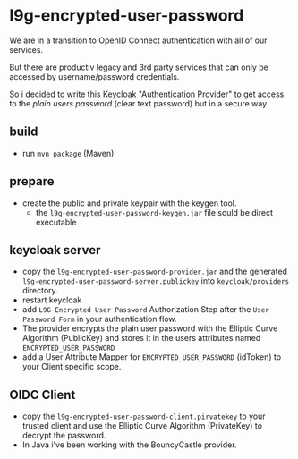 # l9g-encrypted-user-password

We are in a transition to OpenID Connect authentication with all of our services. 

But there are productiv legacy and 3rd party services that can only be accessed by username/password credentials.

So i decided to write this Keycloak "Authentication Provider" to get access to the *plain users password* (clear text password) but in a secure way. 

## build
- run `mvn package` (Maven)

## prepare
- create the public and private keypair with the keygen tool.
  - the `l9g-encrypted-user-password-keygen.jar` file sould be direct executable

## keycloak server
- copy the `l9g-encrypted-user-password-provider.jar` and the generated `l9g-encrypted-user-password-server.publickey` into `keycloak/providers` directory.
- restart keycloak
- add `L9G Encrypted User Password` Authorization Step after the `User Password Form` in your authentication flow.
- The provider encrypts the plain user password with the Elliptic Curve Algorithm (PublicKey) and stores it in the users attributes named `ENCRYPTED_USER_PASSWORD`
- add a User Attribute Mapper for `ENCRYPTED_USER_PASSWORD` (idToken) to your Client specific scope.

## OIDC Client
- copy the `l9g-encrypted-user-password-client.pirvatekey` to your trusted client and use the Elliptic Curve Algorithm (PrivateKey) to decrypt the password.
- In Java i've been working with the BouncyCastle provider. 